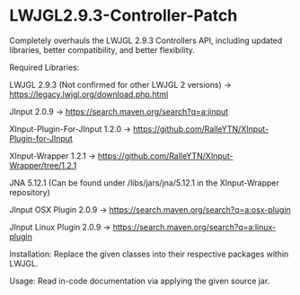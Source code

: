 # LWJGL2.9.3-Controller-Patch
Completely overhauls the LWJGL 2.9.3 Controllers API, including updated libraries, better compatibility, and better flexibility.

Required Libraries:

LWJGL 2.9.3 (Not confirmed for other LWJGL 2 versions) -> https://legacy.lwjgl.org/download.php.html

JInput 2.0.9 -> https://search.maven.org/search?q=a:jinput

XInput-Plugin-For-JInput 1.2.0 -> https://github.com/RalleYTN/XInput-Plugin-for-JInput

XInput-Wrapper 1.2.1 -> https://github.com/RalleYTN/XInput-Wrapper/tree/1.2.1

JNA 5.12.1 (Can be found under /libs/jars/jna/5.12.1 in the XInput-Wrapper repository)

JInput OSX Plugin 2.0.9 -> https://search.maven.org/search?q=a:osx-plugin

JInput Linux Plugin 2.0.9 -> https://search.maven.org/search?q=a:linux-plugin

Installation:
Replace the given classes into their respective packages within LWJGL.

Usage:
Read in-code documentation via applying the given source jar.

